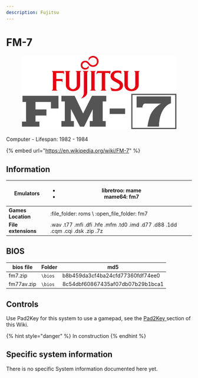 ```yaml
---
description: Fujitsu
---
```


# FM-7

<figure><img src="https://raw.githubusercontent.com/fabricecaruso/es-theme-carbon/52ff37c9e265587d006945a2ba695b5a962b3a3d/art/logos/fm7.svg" alt=""><figcaption></figcaption></figure>

Computer - Lifespan: 1982 - 1984

{% embed url="https://en.wikipedia.org/wiki/FM-7" %}

## Information

| **Emulators**       | <ul><li>libretroo: mame</li><li>mame64: fm7</li></ul>                          |   |
| ------------------- | ------------------------------------------------------------------------------ | - |
| **Games Location**  | :file\_folder: roms \ :open\_file\_folder: fm7                                 |   |
| **File extensions** | .wav .t77 .mfi .dfi .hfe .mfm .td0 .imd .d77 .d88 .1dd .cqm .cqi .dsk .zip .7z |   |

## BIOS

| bios file  | Folder  | md5                              |
| ---------- | ------- | -------------------------------- |
| fm7.zip    | `\bios` | b8b459da3cf4ba24cfd77360fdf74ee0 |
| fm77av.zip | `\bios` | 8c54dbf60867435af07db07b29b1bca1 |

## Controls

Use Pad2Key for this system to use a gamepad, see the [Pad2Key ](../../../controllers/pad2key.md)section of this Wiki.

{% hint style="danger" %}
In construction
{% endhint %}

## Specific system information

There is no specific System information documented here yet.
